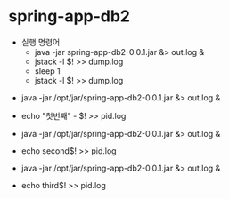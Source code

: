 # spring-app-db2

* 실행 명령어
  - java -jar spring-app-db2-0.0.1.jar &> out.log &
  - jstack -l $! >> dump.log
  - sleep 1
  - jstack -l $! >> dump.log


- java -jar /opt/jar/spring-app-db2-0.0.1.jar &> out.log &
- echo "첫번째" - $! >> pid.log

- java -jar /opt/jar/spring-app-db2-0.0.1.jar &> out.log &
- echo second$! >> pid.log

- java -jar /opt/jar/spring-app-db2-0.0.1.jar &> out.log &
- echo third$! >> pid.log
